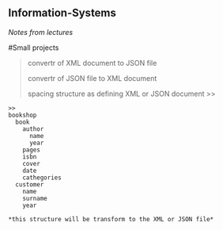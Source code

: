 **Information-Systems**
--

*Notes from lectures*

#Small projects

> convertr of XML document to JSON file
> 
> convertr of JSON file to XML document
> 
> spacing structure as defining XML or JSON document >> 


    >>
    bookshop
      book
        author
          name
          year
        pages
        isbn
        cover
        date
        cathegories
      customer
        name
        surname
        year

    *this structure will be transform to the XML or JSON file*

